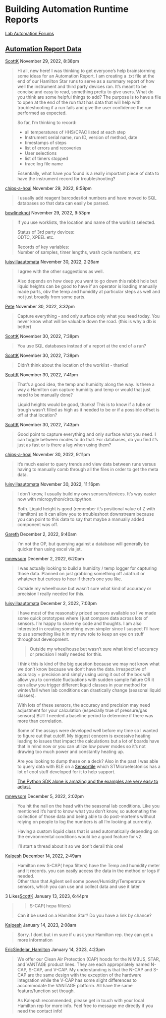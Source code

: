# Building Automation Runtime Reports

[Lab Automation Forums](https://labautomation.io/)

## [Automation Report Data](https://labautomation.io/t/automation-report-data/779)

[ScottK](https://labautomation.io/u/ScottK) November 29, 2022, 8:38pm

> Hi all, new here! I was thinking to get everyone’s help brainstorming some ideas for an Automation Report. I am creating a .txt file at the end of our Hamilton Star runs to serve as a summary report of how well the instrument and third party devices ran. It’s meant to be concise and easy to read, something pretty to give users. What do you think are some helpful things to add? The purpose is to have a file to open at the end of the run that has data that will help with troubleshooting if a run fails and give the user confidence the run performed as expected.
>
> So far, I’m thinking to record:
>
> * all temperatures of HHS/CPAC listed at each step
> * Instrument serial name, run ID, version of method, date
> * timestamps of steps
> * list of errors and recoveries
> * User selections
> * list of timers stopped
> * trace log file name
>
> Essentially, what have you found is a really important piece of data to have the instrument record for troubleshooting?



[chips-a-hoai](https://labautomation.io/u/chips-a-hoai) November 29, 2022, 8:58pm

> I usually add reagent barcodes/lot numbers and have moved to SQL databases so that data can easily be parsed.



[bowlineknot](https://labautomation.io/u/bowlineknot) November 29, 2022, 9:53pm

> If you use worklists, the location and name of the worklist selected.
>
> Status of 3rd party devices:\
> ODTC, XPEEL etc.
>
> Records of key variables:\
> Number of samples, timer lengths, wash cycle numbers, etc



[luisvillaautomata](https://labautomation.io/u/luisvillaautomata) November 30, 2022, 2:26am

> I agree with the other suggestions as well.
>
> Also depends on how deep you want to go down this rabbit hole but liquid heights can be good to have if an operator is loading manually made parts, obv the temp and humidity at particular steps as well and not just broadly from some parts.



[Pete](https://labautomation.io/u/Pete) November 30, 2022, 3:32pm

> Capture everything - and only surface only what you need today. You never know what will be valuable down the road. (this is why a db is better)



[ScottK](https://labautomation.io/u/ScottK) November 30, 2022, 7:38pm

> You use SQL databases instead of a report at the end of a run?



[ScottK](https://labautomation.io/u/ScottK) November 30, 2022, 7:38pm

> Didn’t think about the location of the worklist - thanks!



[ScottK](https://labautomation.io/u/ScottK) November 30, 2022, 7:41pm

> That’s a good idea, the temp and humidity along the way. Is there a way a Hamilton can capture humidity and temp or would that just need to be manually done?
>
> Liquid heights would be good, thanks! This is to know if a tube or trough wasn’t filled as high as it needed to be or if a possible offset is off at that location?



[ScottK](https://labautomation.io/u/ScottK) November 30, 2022, 7:43pm

> Good point to capture everything and only surface what you need. I can toggle between modes to do that. For databases, do you find it’s just as fast or is there a lag when using them?



[chips-a-hoai](https://labautomation.io/u/chips-a-hoai) November 30, 2022, 9:11pm

> it’s much easier to query trends and view data between runs versus having to manually comb through all the files in order to get the meta data.



[luisvillaautomata](https://labautomation.io/u/luisvillaautomata) November 30, 2022, 11:16pm

> I don’t know, I usually build my own sensors/devices. It’s way easier now with micropython/circuitpython.
>
> Both. Liquid height is good (remember it’s positional value of Z with Hamilton) so it can allow you to troubleshoot downstream because you can point to this data to say that maybe a manually added component was off.



[Gareth](https://labautomation.io/u/Gareth) December 2, 2022, 9:40am

> I’m not the OP, but querying against a database will generally be quicker than using excel via jet.



[mnewsom](https://labautomation.io/u/mnewsom) December 2, 2022, 6:20pm

> I was actually looking to build a humidity / temp logger for capturing those data. Planned on just grabbing something off adafruit or whatever but curious to hear if there’s one you like.
>
> Outside my wheelhouse but wasn’t sure what kind of accuracy or precision I really needed for this.



[luisvillaautomata](https://labautomation.io/u/luisvillaautomata) December 2, 2022, 7:03pm

> I have most of the reasonably priced sensors available so I’ve made some quick prototypes where I just compare data across lots of sensors. I’m happy to share my code and thoughts. I am also interested in creating something even simpler since I suspect I’ll have to use something like it in my new role to keep an eye on stuff throughout development.
>
> > Outside my wheelhouse but wasn’t sure what kind of accuracy or precision I really needed for this.
>
> I think this is kind of the big question because we may not know what we don’t know because we don’t have the data. Irrespective of accuracy + precision and simply using using it out of the box will allow you to correlate fluctuations with sudden sample failure OR it can allow you trigger different liquid classes in your method for winter/fall when lab conditions can drastically change (seasonal liquid classes).
>
> With lots of these sensors, the accuracy and precision may need adjustment for your calculation (especially true of pressure/gas sensors) BUT I needed a baseline period to determine if there was more than correlation.
>
> Some of the assays were developed well before my time so I wanted to figure out that cutoff. My biggest concern is excessive heating leading to issues that impact the calculations but a lot of boards have that in mind now or you can utilize low power modes so it’s not drawing too much power and constantly heating up.
>
> Are you looking to dump these on a deck? Also in the past I was able to query data with BLE on a [Sensortile](https://www.digikey.com/en/product-highlight/s/stmicroelectronics/sensortile?utm\_adgroup=STMicroelectronics\&utm\_source=google\&utm\_medium=cpc\&utm\_campaign=Dynamic%20Search\_EN\_Focus%20Suppliers\&utm\_term=\&utm\_content=STMicroelectronics\&gclid=Cj0KCQiA4aacBhCUARIsAI55maFoUsrZkiTzUSVH7igFEiIYjhh0XE0e-nZKavn0m01K6HmNyFTLWRAaAlFYEALw\_wcB) which STMicroelectonics has a lot of cool stuff developed for it to help support.
>
> [The Python SDK alone is amazing and the examples are very easy to adjust.](https://github.com/STMicroelectronics/BlueSTSDK\_Python)



[mnewsom](https://labautomation.io/u/mnewsom) December 5, 2022, 2:02pm

> You hit the nail on the head with the seasonal lab conditions. Like you mentioned it’s hard to know what you don’t know, so automating the collection of those data and being able to do post-mortems without relying on people to log the numbers is all I’m looking at currently.
>
> Having a custom liquid class that is used automatically depending on the environmental conditions would be a good feature for v2.
>
> I’ll start a thread about it so we don’t derail this one!



[Kalpesh](https://labautomation.io/u/Kalpesh) December 14, 2022, 2:49am

> Hamilton new S-CAP( hepa filters) have the Temp and humidity meter and it records. you can easily access the data in the method or logs if needed.\
> Other than that Agilent sell some power/Humidity/Temperature sensors, which you can use and collect data and use it later



3 Likes[ScottK](https://labautomation.io/u/ScottK) January 13, 2023, 6:44pm

> > S-CAP( hepa filters)
>
> Can it be used on a Hamilton Star? Do you have a link by chance?



[Kalpesh](https://labautomation.io/u/Kalpesh) January 14, 2023, 2:08am

> Sorry. I dont but i m sure if u ask your Hamilton rep. they can get u more information



[EricSindelar\_Hamilton](https://labautomation.io/u/EricSindelar\_Hamilton) January 14, 2023, 4:23pm

> We offer our Clean Air Protection (CAP) hoods for the NIMBUS, STAR, and VANTAGE product lines. They are each appropriately named N-CAP, S-CAP, and V-CAP. My understanding is that the N-CAP and S-CAP are the same design with the exception of the hardware integration while the V-CAP has some slight differences to accommodate the VANTAGE platform. All have the same feature/function set though.
>
> As Kalepsh recommended, please get in touch with your local Hamilton rep for more info. Feel free to message me directly if you need the contact info!



